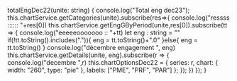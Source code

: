  totalEngDec22(unite: string) {
    console.log("Total eng dec23");
    this.chartService.getCategories(unite).subscribe(res=>{
      console.log("ressss :::::: "+res[0])
      this.chartService.getEngGByPeriod(unite,res[0]).subscribe(tt => {
        console.log("eeeeeooooooo :: "+tt)
        let eng : string = ""
        if(!tt.toString().includes(".")){
          eng = tt.toString()+".0"
        }else{
          eng = tt.toString()
        }
        console.log("décembre engagement ", eng)
        this.chartService.getDetails(unite, eng).subscribe(r => {
          console.log("decembre ",r)
          this.chartOptionsDec22 = {
            series: r,
            chart: {
              width: "260",
              type: "pie"
            },
            labels: ["PME", "PRF", "PAR"]
          };
        });
      })
    });
  }
